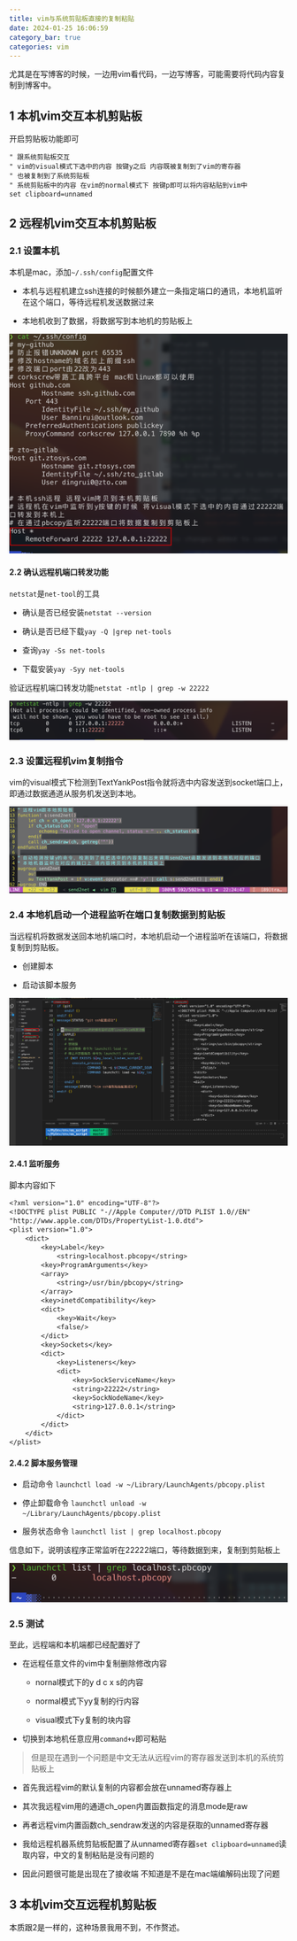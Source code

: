 ```yaml
---
title: vim与系统剪贴板直接的复制粘贴
date: 2024-01-25 16:06:59
category_bar: true
categories: vim
---
```


尤其是在写博客的时候，一边用vim看代码，一边写博客，可能需要将代码内容复制到博客中。

1 本机vim交互本机剪贴板
---

开启剪贴板功能即可

```shell
" 跟系统剪贴板交互
" vim的visual模式下选中的内容 按键y之后 内容既被复制到了vim的寄存器
" 也被复制到了系统剪贴板
" 系统剪贴板中的内容 在vim的normal模式下 按键p即可以将内容粘贴到vim中
set clipboard=unnamed
```

2 远程机vim交互本机剪贴板
---

### 2.1 设置本机

本机是mac，添加`~/.ssh/config`配置文件

- 本机与远程机建立ssh连接的时候额外建立一条指定端口的通讯，本地机监听在这个端口，等待远程机发送数据过来

- 本地机收到了数据，将数据写到本地机的剪贴板上

![](./vim与系统剪贴板直接的复制粘贴/1706191428.png)

#### 2.2 确认远程机端口转发功能

`netstat`是`net-tool`的工具

- 确认是否已经安装`netstat --version`

- 确认是否已经下载`yay -Q |grep net-tools`

- 查询`yay -Ss net-tools`

- 下载安装`yay -Syy net-tools`

验证远程机端口转发功能`netstat -ntlp | grep -w 22222`

![](./vim与系统剪贴板直接的复制粘贴/1706191739.png)

### 2.3 设置远程机vim复制指令

vim的visual模式下检测到TextYankPost指令就将选中内容发送到socket端口上，即通过数据通道从服务机发送到本地。

![](./vim与系统剪贴板直接的复制粘贴/1706192719.png)

### 2.4 本地机启动一个进程监听在端口复制数据到剪贴板

当远程机将数据发送回本地机端口时，本地机启动一个进程监听在该端口，将数据复制到剪贴板。

- 创建脚本

- 启动该脚本服务

![](./vim与系统剪贴板直接的复制粘贴/1710132298.png)

#### 2.4.1 监听服务

脚本内容如下

```shell
<?xml version="1.0" encoding="UTF-8"?>
<!DOCTYPE plist PUBLIC "-//Apple Computer//DTD PLIST 1.0//EN" "http://www.apple.com/DTDs/PropertyList-1.0.dtd">
<plist version="1.0">
    <dict>
        <key>Label</key>
            <string>localhost.pbcopy</string>
        <key>ProgramArguments</key>
        <array>
            <string>/usr/bin/pbcopy</string>
        </array>
        <key>inetdCompatibility</key>
        <dict>
            <key>Wait</key>
            <false/>
        </dict>
        <key>Sockets</key>
        <dict>
            <key>Listeners</key>
            <dict>
                <key>SockServiceName</key>
                <string>22222</string>
                <key>SockNodeName</key>
                <string>127.0.0.1</string>
            </dict>
        </dict>
    </dict>
</plist>
```

#### 2.4.2 脚本服务管理

- 启动命令 `launchctl load -w ~/Library/LaunchAgents/pbcopy.plist`

- 停止卸载命令 `launchctl unload -w ~/Library/LaunchAgents/pbcopy.plist`

- 服务状态命令 `launchctl list | grep localhost.pbcopy`

信息如下，说明该程序正常监听在22222端口，等待数据到来，复制到剪贴板上

![](./vim与系统剪贴板直接的复制粘贴/1706193086.png)

### 2.5 测试

至此，远程端和本机端都已经配置好了

- 在远程任意文件的vim中复制删除修改内容

  - nornal模式下的y d c x s的内容

  - normal模式下yy复制的行内容

  - visual模式下y复制的块内容

- 切换到本地机任意应用`command+v`即可粘贴

> 但是现在遇到一个问题是中文无法从远程vim的寄存器发送到本机的系统剪贴板上

- 首先我远程vim的默认复制的内容都会放在unnamed寄存器上

- 其次我远程vim用的通道ch_open内置函数指定的消息mode是raw

- 再者远程vim内置函数ch_sendraw发送的内容是获取的unnamed寄存器

- 我给远程机器系统剪贴板配置了从unnamed寄存器`set clipboard=unnamed`读取内容，中文的复制粘贴是没有问题的

- 因此问题很可能是出现在了接收端 不知道是不是在mac端编解码出现了问题

3 本机vim交互远程机剪贴板
---

本质跟2是一样的，这种场景我用不到，不作赘述。
